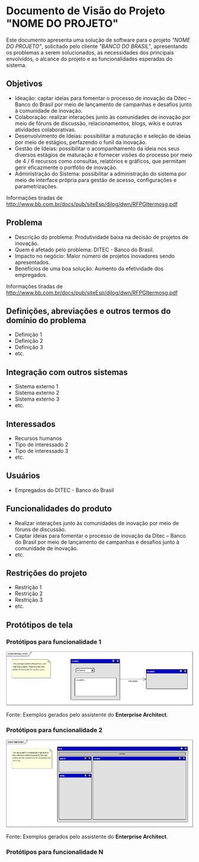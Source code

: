 # Documento de Visão do Projeto "NOME DO PROJETO"

Este documento apresenta uma solução de software para o projeto *"NOME DO PROJETO"*, solicitado pelo cliente *"BANCO DO BRASIL"*, 
apresentando os problemas a serem solucionados, as necessidades dos principais envolvidos, o alcance do projeto e as funcionalidades 
esperadas do sistema.

## Objetivos

* Ideação: captar ideias para fomentar o processo de inovação da Ditec –
Banco do Brasil por meio de lançamento de campanhas e desafios junto à
comunidade de inovação.
* Colaboração: realizar interações junto às comunidades de inovação por
meio de fóruns de discussão, relacionamentos, blogs, wikis e outras
atividades colaborativas. 
* Desenvolvimento de Ideias: possibilitar a maturação e seleção de ideias
por meio de estágios, perfazendo o funil da inovação. 
* Gestão de Ideias: possibilitar o acompanhamento da ideia nos seus
diversos estágios de maturação e fornecer visões do processo por meio de 
4 / 6
recursos como consultas, relatórios e gráficos, que permitam gerir
eficazmente o portfólio de inovação. 
* Administração do Sistema: possibilitar a administração do sistema por
meio de interface própria para gestão de acesso, configurações e
parametrizações. 

Informações tiradas de http://www.bb.com.br/docs/pub/siteEsp/dilog/dwn/RFPGItermosg.pdf

## Problema

* Descrição do problema: Produtividade baixa na decisão de projetos de inovação.
* Quem é afetado pelo problema: DITEC - Banco do Brasil.
* Impacto no negócio: Maior número de projetos inovadores sendo apresentados.
* Benefícios de uma boa solução: Aumento da efetividade dos empregados.

Informações tiradas de http://www.bb.com.br/docs/pub/siteEsp/dilog/dwn/RFPGItermosg.pdf

## Definições, abreviações e outros termos do domínio do problema

* Definição 1
* Definição 2
* Definição 3
* etc.

## Integração com outros sistemas

* Sistema externo 1
* Sistema externo 2
* Sistema externo 3
* etc.
 
## Interessados

* Recursos humanos
* Tipo de interessado 2
* Tipo de interessado 3
* etc.

## Usuários

* Empregados do DITEC - Banco do Brasil

## Funcionalidades do produto

* Realizar interações junto às comunidades de inovação por
meio de fóruns de discussão.
* Captar ideias para fomentar o processo de inovação da Ditec –
Banco do Brasil por meio de lançamento de campanhas e desafios junto à
comunidade de inovação.
* etc.

## Restrições do projeto

* Restrição 1
* Restrição 2
* Restrição 3
* etc.

## Protótipos de tela

### Protótipos para funcionalidade 1

![](proto1.png)

Fonte: Exemplos gerados pelo assistente do **Enterprise Architect**.

### Protótipos para funcionalidade 2

![](proto2.png)

Fonte: Exemplos gerados pelo assistente do **Enterprise Architect**.

### Protótipos para funcionalidade N
